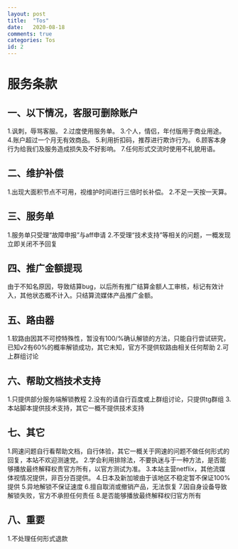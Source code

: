 ```yaml
---
layout: post
title:  "Tos"
date:   2020-08-18
comments: true
categories: Tos
id: 2
---
```


# 服务条款

## 一、以下情况，客服可删除账户
1.讽刺，辱骂客服。
2.过度使用服务单。
3.个人，情侣，年付版用于商业用途。
4.账户超过一个月无有效商品。
5.利用折扣码，推荐进行欺诈行为。
6.顾客本身行为给我们及服务造成损失及不好影响。
7.任何形式交流时使用不礼貌用语。



## 二、维护补偿
1.出现大面积节点不可用，视维护时间进行三倍时长补偿。
2.不足一天按一天算。



## 三、服务单
1.服务单只受理“故障申报”与aff申请
2.不受理“技术支持”等相关的问题，一概发现立即关闭不予回复



## 四、推广金额提现
由于不知名原因，导致结算bug，以后所有推广结算金额人工审核，标记有效计入，其他状态概不计入。只结算流媒体产品推广金额。



## 五、路由器
1.软路由因其不可控特殊性，暂没有100/%确认解锁的方法，只能自行尝试研究，已知v2有60%的概率解锁成功，其它未知，官方不提供软路由相关任何帮助
2.可上群组讨论



## 六、帮助文档技术支持
1.只提供部分服务端解锁教程
2.没有的请自行百度或上群组讨论，只提供tg群组
3.本站脚本提供技术支持，其它一概不提供技术支持



## 七、其它
1.网速问题自行看帮助文档，自行体验，其它一概关于网速的问题不做任何形式的回复，本站不欢迎测速党。
2.学会利用排除法，不要执迷与于一种方法，是否能够播放最终解释权贵官方所有，以官方测试为准。
3.本站主营netflix，其他流媒体视情况提供，非百分百提供。
4.日本及新加坡由于该地区不稳定暂不保证100%提供
5.异地解锁不保证速度
6.擅自取消或撤销产品，无法恢复
7.因自身设备导致解锁失败，官方不承担任何责任
8.是否能够播放最终解释权归官方所有

## 八、重要
1.不处理任何形式退款
